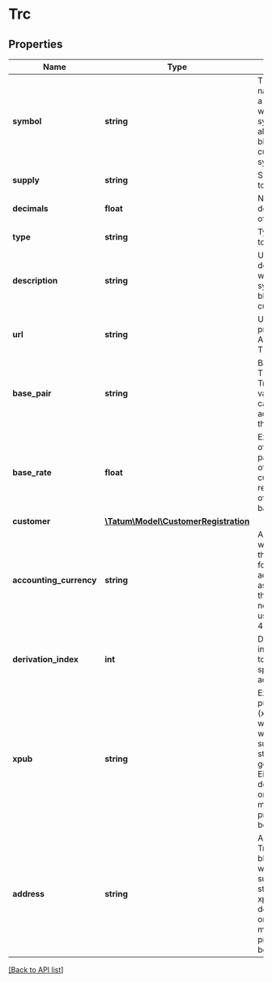 # Trc

## Properties

Name | Type | Description | Notes
------------ | ------------- | ------------- | -------------
**symbol** | **string** | TRC token name. Used as a identifier within Tatum system and also in blockchain as a currency symbol. |
**supply** | **string** | Supply of TRC tokens. |
**decimals** | **float** | Number of decimal points of the token. |
**type** | **string** | Type of TRC token to create. |
**description** | **string** | Used as a description within Tatum system and in blockchain as a currency name. |
**url** | **string** | URL of the project. Applicable for TRC-10 only. | [optional]
**base_pair** | **string** | Base pair for TRC token. Transaction value will be calculated according to this base pair. |
**base_rate** | **float** | Exchange rate of the base pair. Each unit of the created curency will represent value of baseRate*1 basePair. | [optional] [default to 1]
**customer** | [**\Tatum\Model\CustomerRegistration**](CustomerRegistration.md) |  | [optional]
**accounting_currency** | **string** | All transaction will be billed in this currency for created account associated with this currency. If not set, EUR is used. ISO-4217 | [optional]
**derivation_index** | **int** | Derivation index for xpub to generate specific deposit address. | [optional]
**xpub** | **string** | Extended public key (xpub), from which address, where all initial supply will be stored, will be generated. Either xpub and derivationIndex, or address must be present, not both. | [optional]
**address** | **string** | Address on Tron blockchain, where all initial supply will be stored. Either xpub and derivationIndex, or address must be present, not both. | [optional]

[[Back to API list]](../../README.md#api-endpoints)
